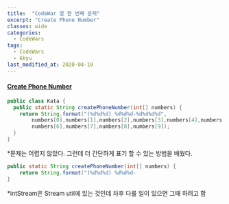 ```yaml
---
title:  "CodeWar 열 한 번째 문제"
excerpt: "Create Phone Number"
classes: wide
categories:
  - CodeWars
tags:
  - CodeWars
  - 6kyu
last_modified_at: 2020-04-10
---
```


#### [Create Phone Number](https://www.codewars.com/kata/525f50e3b73515a6db000b83)

```java
public class Kata {
  public static String createPhoneNumber(int[] numbers) {
    return String.format("(%d%d%d) %d%d%d-%d%d%d%d",
        numbers[0],numbers[1],numbers[2],numbers[3],numbers[4],numbers[5],
        numbers[6],numbers[7],numbers[8],numbers[9]);
  }
}
```

*문제는 어렵지 않았다. 그런데 더 간단하게 표기 할 수 있는 방법을 배웠다.

```java
public static String createPhoneNumber(int[] numbers) {	
	return String.format("(%d%d%d) %d%d%d-														%d%d%d%d",IntStream.of(numbers).boxed().toArray());
}
```

*intStream은 Stream util에 있는 것인데 차후 다룰 일이 있으면 그때 하려고 함

